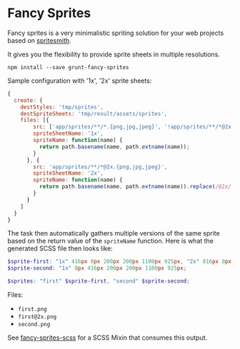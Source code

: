 # Fancy Sprites
Fancy sprites is a very minimalistic spriting solution for your web projects based on [spritesmith](https://github.com/Ensighten/spritesmith).

It gives you the flexibility to provide sprite sheets in multiple resolutions.

`npm install --save grunt-fancy-sprites`

Sample configuration with '1x', '2x' sprite sheets:
``` JavaScript
{
  create: {
    destStyles: 'tmp/sprites',
    destSpriteSheets: 'tmp/result/assets/sprites',
    files: [{
        src: ['app/sprites/**/*.{png,jpg,jpeg}', '!app/sprites/**/*@2x.{png,jpg,jpeg}'],
        spriteSheetName: '1x',
        spriteName: function(name) {
          return path.basename(name, path.extname(name));
        }
      }, {
        src: 'app/sprites/**/*@2x.{png,jpg,jpeg}',
        spriteSheetName: '2x',
        spriteName: function(name) {
          return path.basename(name, path.extname(name)).replace(/@2x/, '');
        }
      }
    ]
  }
}
```

The task then automatically gathers multiple versions of the same sprite based on the return value of the `spriteName` function. Here is what the generated SCSS file then looks like:

``` SCSS
$sprite-first: "1x" 416px 0px 200px 200px 1100px 925px, "2x" 816px 0px 400px 400px 2160px 1810px;
$sprite-second: "1x" 0px 416px 200px 200px 1100px 925px;

$sprites: "first" $sprite-first, "second" $sprite-second;
```

Files:
- `first.png`
- `first@2x.png`
- `second.png`

See [fancy-sprites-scss](https://github.com/MajorBreakfast/fancy-sprites-scss) for a SCSS Mixin that consumes this output.
